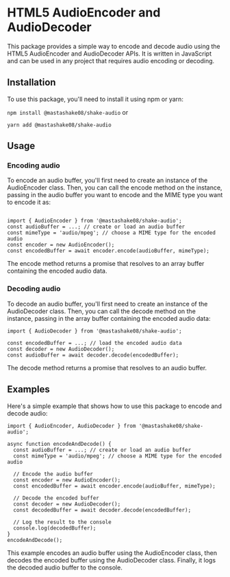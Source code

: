 # HTML5 AudioEncoder and AudioDecoder
This package provides a simple way to encode and decode audio using the HTML5 AudioEncoder and AudioDecoder APIs. It is written in JavaScript and can be used in any project that requires audio encoding or decoding.

## Installation
To use this package, you'll need to install it using npm or yarn:


``npm install @mastashake08/shake-audio``
or


``yarn add @mastashake08/shake-audio``
## Usage
### Encoding audio
To encode an audio buffer, you'll first need to create an instance of the AudioEncoder class. Then, you can call the encode method on the instance, passing in the audio buffer you want to encode and the MIME type you want to encode it as:


```

import { AudioEncoder } from '@mastashake08/shake-audio';
const audioBuffer = ...; // create or load an audio buffer
const mimeType = 'audio/mpeg'; // choose a MIME type for the encoded audio
const encoder = new AudioEncoder();
const encodedBuffer = await encoder.encode(audioBuffer, mimeType);

```

The encode method returns a promise that resolves to an array buffer containing the encoded audio data.

### Decoding audio
To decode an audio buffer, you'll first need to create an instance of the AudioDecoder class. Then, you can call the decode method on the instance, passing in the array buffer containing the encoded audio data:

```
import { AudioDecoder } from '@mastashake08/shake-audio';

const encodedBuffer = ...; // load the encoded audio data
const decoder = new AudioDecoder();
const audioBuffer = await decoder.decode(encodedBuffer);
```

The decode method returns a promise that resolves to an audio buffer.

## Examples
Here's a simple example that shows how to use this package to encode and decode audio:


```
import { AudioEncoder, AudioDecoder } from '@mastashake08/shake-audio';

async function encodeAndDecode() {
  const audioBuffer = ...; // create or load an audio buffer
  const mimeType = 'audio/mpeg'; // choose a MIME type for the encoded audio

  // Encode the audio buffer
  const encoder = new AudioEncoder();
  const encodedBuffer = await encoder.encode(audioBuffer, mimeType);

  // Decode the encoded buffer
  const decoder = new AudioDecoder();
  const decodedBuffer = await decoder.decode(encodedBuffer);

  // Log the result to the console
  console.log(decodedBuffer);
}
encodeAndDecode();
```

This example encodes an audio buffer using the AudioEncoder class, then decodes the encoded buffer using the AudioDecoder class. Finally, it logs the decoded audio buffer to the console.
